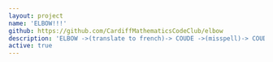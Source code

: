 ```yaml
---
layout: project
name: 'ELBOW!!!'
github: https://github.com/CardiffMathematicsCodeClub/elbow
description: 'ELBOW ->(translate to french)-> COUDE ->(misspell)-> COUD ->(misspell again)-> CUOD -> Cardiff University Open Day'
active: true
---
```

